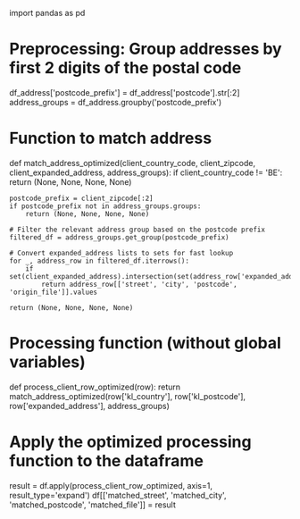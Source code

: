 import pandas as pd

# Preprocessing: Group addresses by first 2 digits of the postal code
df_address['postcode_prefix'] = df_address['postcode'].str[:2]
address_groups = df_address.groupby('postcode_prefix')

# Function to match address
def match_address_optimized(client_country_code, client_zipcode, client_expanded_address, address_groups):
    if client_country_code != 'BE':
        return (None, None, None, None)
    
    postcode_prefix = client_zipcode[:2]
    if postcode_prefix not in address_groups.groups:
        return (None, None, None, None)
    
    # Filter the relevant address group based on the postcode prefix
    filtered_df = address_groups.get_group(postcode_prefix)
    
    # Convert expanded_address lists to sets for fast lookup
    for _, address_row in filtered_df.iterrows():
        if set(client_expanded_address).intersection(set(address_row['expanded_address'])):
            return address_row[['street', 'city', 'postcode', 'origin_file']].values
    
    return (None, None, None, None)

# Processing function (without global variables)
def process_client_row_optimized(row):
    return match_address_optimized(row['kl_country'], row['kl_postcode'], row['expanded_address'], address_groups)

# Apply the optimized processing function to the dataframe
result = df.apply(process_client_row_optimized, axis=1, result_type='expand')
df[['matched_street', 'matched_city', 'matched_postcode', 'matched_file']] = result
